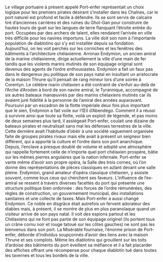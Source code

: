 Le village portuaire à présent appelé Port-enfer représentait un choix logique pour les premiers pirates désirant s’installer dans les Chaînes, car le port naturel est profond et facile à défendre. Ils se sont servis de calcaire tiré d’anciennes carrières et des ruines du Ghol-Gan pour construire de hautes tours de guet sur les langues de terre flanquant l’étroite entrée du port. Occupées par des archers de talent, elles rendaient l’arrivée en ville très difficile pour les navires importuns. La ville doit son nom à l’importante population de diablotins qui s’y est installée depuis sa fondation. Aujourd’hui, on les voit perchés sur les corniches et les fenêtres des bâtiments à l’architecture chélaxienne.
Arronax Endymion, un ancien amiral de la marine chélaxienne, dirige actuellement la ville d’une main de fer tandis que les violents marins mutinés de son équipage original sont devenus des agents de l’ordre enthousiastes. Endymion a fait un faux pas dans le dangereux jeu politique de son pays natal en insultant un aristocrate de la maison Thrune qu’il pensait de rang mineur lors d’une soirée à Corentyn. Le célèbre marin chélaxien a été contraint de s’enfuir au-delà de l’Arche d’Aroden à bord de son navire amiral, le Tyrannique, accompagné de six autres bateaux manœuvrés par des marins chélaxiens mutinés car ils avaient juré fidélité à la personne de l’amiral des années auparavant. Poursuivi par un escadron de la flotte impériale deux fois plus important que le sien, Endymion a fait voile sur l’Œil d’Abendégo. Comment il a réussi à survivre ainsi que toute sa flotte, voilà un exploit de légende, et pas moins de deux semaines plus tard, il assiégeait Port-enfer, coulait une dizaine de bateaux pirates et neutralisait sans mal les défenses terrestres de la ville. Cette dernière avait l’habitude d’obéir à une société vaguement organisée faite de groupes pirates rivaux mais elle avait à présent un seigneur bien différent, qui a apporté la culture et l’ordre dans son port anarchique.
Depuis, l’enclave a presque doublé de volume et adopté une atmosphère qui rappelle fortement celle de n’importe quel port chélaxien prospère, bâtie sur les mêmes pierres angulaires que la nation infernale. Port-enfer se vante même d’avoir son propre opéra, la Salle des trois cornes, où l’on donne des représentations de pièces classiques en azlant devant une salle pleine. Endymion, grand amateur d’opéra classique chélaxien, y assiste souvent, comme tous ceux qui cherchent ses faveurs. L’influence de l’ex-amiral se ressent à travers diverses facettes du port qui présente une structure politique bien ordonnée : des forces de l’ordre rémunérées, des règles de construction, un gouvernement municipal, des installations sanitaires et une collecte de taxes. Mais Port-enfer a aussi changé Endymion. Ce noble en disgrâce était autrefois un fervent adorateur des diables mais, à présent, il se montre de plus en plus paranoïaque quand un visiteur arrive de son pays natal. Il voit des espions partout et les Chélaxiens qui ne font pas partie de son équipage originel (ils portent tous un crâne cornu noir et rouge tatoué sur les côtes gauches) ne sont pas les bienvenus dans son port. La Misérable fournaise, l’énorme prison de Port-enfer, déborde d’individus soupçonnés d’avoir des liens avec la maison Thrune et ses complots. Même les diablotins qui grouillent sur les toits d’ardoise des bâtiments du port éveillent sa méfiance et il a fait placarder des affiches offrant une récompense pour chaque diablotin tué dans toutes les tavernes et tous les bordels de la ville.